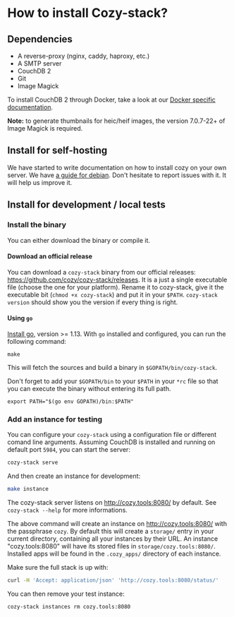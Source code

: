# How to install Cozy-stack?

## Dependencies

-   A reverse-proxy (nginx, caddy, haproxy, etc.)
-   A SMTP server
-   CouchDB 2
-   Git
-   Image Magick

To install CouchDB 2 through Docker, take a look at our
[Docker specific documentation](docker.md).

**Note:** to generate thumbnails for heic/heif images, the version 7.0.7-22+ of
Image Magick is required.

## Install for self-hosting

We have started to write documentation on how to install cozy on your own
server. We have [a guide for
debian](https://docs.cozy.io/en/tutorials/selfhost-debian/). Don't hesitate to
report issues with it. It will help us improve it.

## Install for development / local tests

### Install the binary

You can either download the binary or compile it.

#### Download an official release

You can download a `cozy-stack` binary from our official releases:
https://github.com/cozy/cozy-stack/releases. It is a just a single executable
file (choose the one for your platform). Rename it to cozy-stack, give it the
executable bit (`chmod +x cozy-stack`) and put it in your `$PATH`.
`cozy-stack version` should show you the version if every thing is right.

#### Using `go`

[Install go](https://golang.org/doc/install), version >= 1.13. With `go`
installed and configured, you can run the following command:

```
make
```

This will fetch the sources and build a binary in `$GOPATH/bin/cozy-stack`.

Don't forget to add your `$GOPATH/bin` to your `$PATH` in your `*rc` file so
that you can execute the binary without entering its full path.

```
export PATH="$(go env GOPATH)/bin:$PATH"
```

### Add an instance for testing

You can configure your `cozy-stack` using a configuration file or different
comand line arguments. Assuming CouchDB is installed and running on default port
`5984`, you can start the server:

```bash
cozy-stack serve
```

And then create an instance for development:

```bash
make instance
```

The cozy-stack server listens on http://cozy.tools:8080/ by default. See
`cozy-stack --help` for more informations.

The above command will create an instance on http://cozy.tools:8080/ with the
passphrase `cozy`. By default this will create a `storage/` entry in your current directory, containing all your instances by their URL. An instance "cozy.tools:8080" will have its stored files in `storage/cozy.tools:8080/`. Installed apps will be found in the `.cozy_apps/` directory of each instance.

Make sure the full stack is up with:

```bash
curl -H 'Accept: application/json' 'http://cozy.tools:8080/status/'
```

You can then remove your test instance:

```bash
cozy-stack instances rm cozy.tools:8080
```
